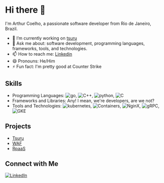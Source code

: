 # Hi there 👋

I'm Arthur Coelho, a passionate software developer from Rio de Janeiro, Brazil.

- 🔭 I’m currently working on [tsuru](https://github.com/tsuru/tsuru)
- 💬 Ask me about: software development, programming languages, frameworks, tools, and technologies.
- 📫 How to reach me: [Linkedin](https://www.linkedin.com/in/arthurcgc/)
- 😄 Pronouns: He/Him
- ⚡ Fun fact: I'm pretty good at Counter Strike

## Skills

- Programming Languages: ![go](https://img.shields.io/static/v1?logo=go&label=&message=golang&color=36465D&logoColor=AAA&style=flat-square), ![C++](https://img.shields.io/static/v1?logo=cplusplus&label=&message=cpp&color=36465D&logoColor=AAA&style=flat-square&link=), ![python](https://img.shields.io/static/v1?logo=python&label=&message=python&color=36465D&logoColor=AAA&style=flat-square&link=), ![C](https://img.shields.io/static/v1?logo=c&label=&message=C&color=36465D&logoColor=AAA&style=flat-square&link=)
- Frameworks and Libraries: Any! I mean, we're developers, are we not?
- Tools and Technologies: ![kubernetes](https://img.shields.io/static/v1?logo=kubernetes&label=&message=kubernetes&color=36465D&logoColor=AAA&style=flat-square), ![Containers](https://img.shields.io/static/v1?logo=docker&label=&message=containers&color=36465D&logoColor=AAA&style=flat-square), ![NginX](https://img.shields.io/static/v1?logo=nginx&label=&message=nginx&color=36465D&logoColor=AAA&style=flat-square), ![gRPC](https://img.shields.io/static/v1?logo=google&label=&message=RPC&color=36465D&logoColor=AAA&style=flat-square), ![GKE](https://img.shields.io/static/v1?logo=google&label=&message=KE&color=36465D&logoColor=AAA&style=flat-square)

## Projects

- [Tsuru](https://github.com/tsuru/tsuru)
- [WAF](https://github.com/arthurcgc/waf-operator)
- [RpaaS](https://github.com/arthurcgc/rpaas-operator)

## Connect with Me

[![LinkedIn](https://img.shields.io/badge/LinkedIn-Connect-blue)](https://www.linkedin.com/in/arthurcgc)